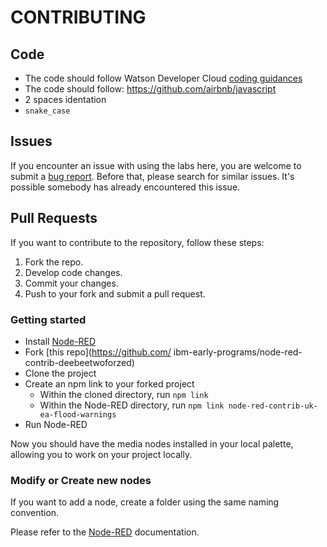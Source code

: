 # CONTRIBUTING

## Code

* The code should follow Watson Developer Cloud [coding guidances](https://github.com/watson-developer-cloud/api-guidelines)
* The code should follow: https://github.com/airbnb/javascript
* 2 spaces identation
* `snake_case`

## Issues

If you encounter an issue with using the labs here, you are welcome to submit
a [bug report](https://github.com/ibm-early-programs/node-red-contrib-deebeetwoforzed/issues).
Before that, please search for similar issues. It's possible somebody has already encountered this issue.

## Pull Requests

If you want to contribute to the repository, follow these steps:

1. Fork the repo.
2. Develop code changes.
5. Commit your changes.
6. Push to your fork and submit a pull request.

### Getting started

* Install [Node-RED](http://nodered.org/)
* Fork [this repo](https://github.com/ ibm-early-programs/node-red-contrib-deebeetwoforzed)
* Clone the project
* Create an npm link to your forked project
  * Within the cloned directory, run `npm link`
  * Within the Node-RED directory, run `npm link node-red-contrib-uk-ea-flood-warnings`
* Run Node-RED

Now you should have the media nodes installed in your local palette, allowing you to work on your project locally.

### Modify or Create new nodes

If you want to add a node, create a folder using the same naming convention.

Please refer to the [Node-RED](http://nodered.org/docs/creating-nodes/) documentation.
